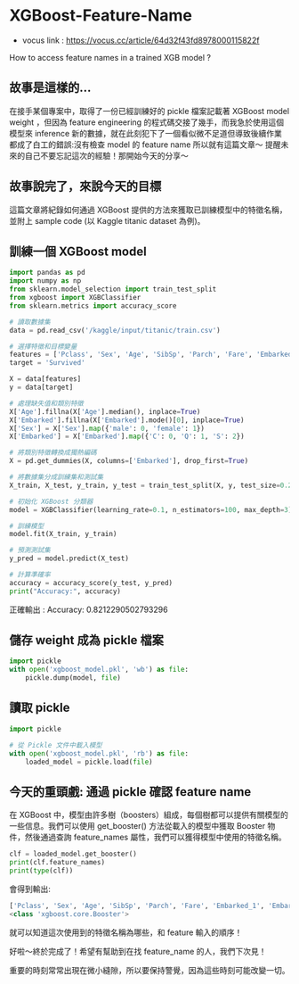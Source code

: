 # XGBoost-Feature-Name

- vocus link : https://vocus.cc/article/64d32f43fd8978000115822f

How to access feature names in a trained XGB model ?

## 故事是這樣的...
在接手某個專案中，取得了一份已經訓練好的 pickle 檔案記載著 XGBoost model weight ，但因為 feature engineering 的程式碼交接了幾手，而我急於使用這個模型來 inference 新的數據，就在此刻犯下了一個看似微不足道但導致後續作業都成了白工的錯誤:沒有檢查 model 的 feature name 
所以就有這篇文章～ 提醒未來的自己不要忘記這次的經驗！那開始今天的分享～

## 故事說完了，來說今天的目標
這篇文章將紀錄如何通過 XGBoost 提供的方法來獲取已訓練模型中的特徵名稱，並附上 sample code (以 Kaggle titanic dataset 為例)。

## 訓練一個 XGBoost model 
```python
import pandas as pd
import numpy as np
from sklearn.model_selection import train_test_split
from xgboost import XGBClassifier
from sklearn.metrics import accuracy_score

# 讀取數據集
data = pd.read_csv('/kaggle/input/titanic/train.csv')

# 選擇特徵和目標變量
features = ['Pclass', 'Sex', 'Age', 'SibSp', 'Parch', 'Fare', 'Embarked']
target = 'Survived'

X = data[features]
y = data[target]

# 處理缺失值和類別特徵
X['Age'].fillna(X['Age'].median(), inplace=True)
X['Embarked'].fillna(X['Embarked'].mode()[0], inplace=True)
X['Sex'] = X['Sex'].map({'male': 0, 'female': 1})
X['Embarked'] = X['Embarked'].map({'C': 0, 'Q': 1, 'S': 2})

# 將類別特徵轉換成獨熱編碼
X = pd.get_dummies(X, columns=['Embarked'], drop_first=True)

# 將數據集分成訓練集和測試集
X_train, X_test, y_train, y_test = train_test_split(X, y, test_size=0.2, random_state=42)

# 初始化 XGBoost 分類器
model = XGBClassifier(learning_rate=0.1, n_estimators=100, max_depth=3)

# 訓練模型
model.fit(X_train, y_train)

# 預測測試集
y_pred = model.predict(X_test)

# 計算準確率
accuracy = accuracy_score(y_test, y_pred)
print("Accuracy:", accuracy)
```

正確輸出 : Accuracy: 0.8212290502793296

## 儲存 weight 成為 pickle 檔案

```python
import pickle
with open('xgboost_model.pkl', 'wb') as file:
    pickle.dump(model, file)
```    

## 讀取 pickle 


```python
import pickle

# 從 Pickle 文件中載入模型
with open('xgboost_model.pkl', 'rb') as file:
    loaded_model = pickle.load(file)
```

## 今天的重頭戲: 通過 pickle 確認 feature name 

在 XGBoost 中，模型由許多樹（boosters）組成，每個樹都可以提供有關模型的一些信息。我們可以使用 get_booster() 方法從載入的模型中獲取 Booster 物件，然後通過查詢 feature_names 屬性，我們可以獲得模型中使用的特徵名稱。

```python
clf = loaded_model.get_booster()
print(clf.feature_names)   
print(type(clf))
```

會得到輸出:

```python
['Pclass', 'Sex', 'Age', 'SibSp', 'Parch', 'Fare', 'Embarked_1', 'Embarked_2']
<class 'xgboost.core.Booster'>
```

就可以知道這次使用到的特徵名稱為哪些，和 feature 輸入的順序！

好啦～終於完成了！希望有幫助到在找 feature_name 的人，我們下次見！

重要的時刻常常出現在微小縫隙，所以要保持警覺，因為這些時刻可能改變一切。


